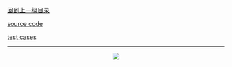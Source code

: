 [回到上一级目录](https://github.com/zhaochenyou/Way-to-Algorithm/blob/master/Chapter-1-Sort/README.md)

[source code](https://github.com/zhaochenyou/Way-to-Algorithm/raw/master/Chapter-1-Sort/src/QuickSort.hpp)

[test cases](https://github.com/zhaochenyou/Way-to-Algorithm/raw/master/Chapter-1-Sort/src/QuickSort.cpp)

----------
<p align="center"><img src="https://github.com/zhaochenyou/Way-to-Algorithm/raw/master/Chapter-1-Sort/res/QuickSort.png" /></p>

